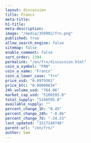 ```yaml
---
layout: discussion
title: Francs
meta-title: 
h1-title: 
meta-description: 
image: "/media/350992/frn.png"
published: true
allow_search_engine: false
sitemap: false
enable_comment: false
sort_order: 1394
permalink: "/en/frn/discussion.html"
coin_a_symbol: "FRN"
coin_a_name: "Francs"
coin_a_lower_case: "frn"
price_usd: "0.0979361"
price_btc: "0.00000834"
24h_volume_usd: "764.06"
market_cap_usd: "5166595.0"
total_supply: "5166595.0"
available_supply: ""
percent_change_1h: "0.45"
percent_change_24h: "-0.86"
percent_change_7d: "-24.23"
last_updated: "1517140748"
parent-url: "/en/frn/"
author: Sam
---
```


